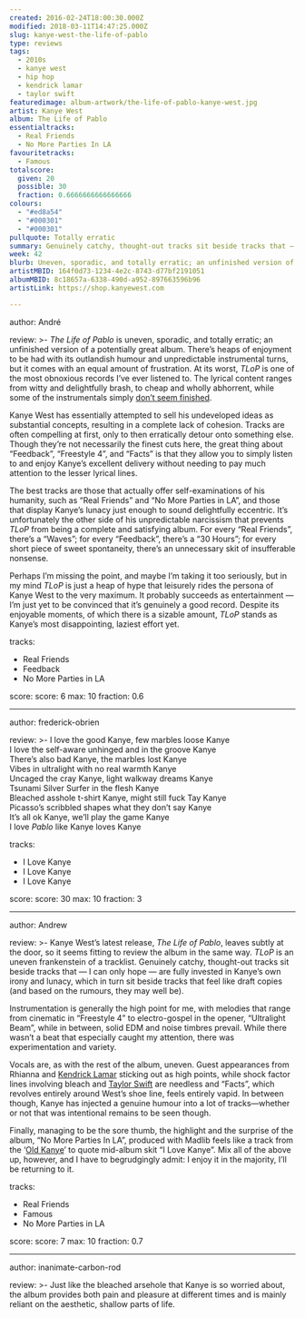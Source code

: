 ```yaml
---
created: 2016-02-24T18:00:30.000Z
modified: 2018-03-11T14:47:25.000Z
slug: kanye-west-the-life-of-pablo
type: reviews
tags:
  - 2010s
  - kanye west
  - hip hop
  - kendrick lamar
  - taylor swift
featuredimage: album-artwork/the-life-of-pablo-kanye-west.jpg
artist: Kanye West
album: The Life of Pablo
essentialtracks:
  - Real Friends
  - No More Parties In LA
favouritetracks:
  - Famous
totalscore:
  given: 20
  possible: 30
  fraction: 0.6666666666666666
colours:
  - "#ed8a54"
  - "#000301"
  - "#000301"
pullquote: Totally erratic
summary: Genuinely catchy, thought-out tracks sit beside tracks that — I can only hope — are fully invested in Kanye's own irony and lunacy, which in turn sit beside tracks that feel like draft copies (and based on the rumours, they may well be).
week: 42
blurb: Uneven, sporadic, and totally erratic; an unfinished version of a potentially great album. Enjoyment and frustration abound in equal measure.
artistMBID: 164f0d73-1234-4e2c-8743-d77bf2191051
albumMBID: 8c18657a-6338-490d-a952-897663596b96
artistLink: https://shop.kanyewest.com

---
```


author: André

review: >-
  *The Life of Pablo* is uneven, sporadic, and totally erratic; an unfinished version of a potentially great album. There’s heaps of enjoyment to be had with its outlandish humour and unpredictable instrumental turns, but it comes with an equal amount of frustration. At its worst, *TLoP* is one of the most obnoxious records I’ve ever listened to. The lyrical content ranges from witty and delightfully brash, to cheap and wholly abhorrent, while some of the instrumentals simply [don’t seem finished](https://twitter.com/kanyewest/status/698971890581401600). 
  
  Kanye West has essentially attempted to sell his undeveloped ideas as substantial concepts, resulting in a complete lack of cohesion. Tracks are often compelling at first, only to then erratically detour onto something else. Though they’re not necessarily the finest cuts here, the great thing about “Feedback”, “Freestyle 4”, and “Facts” is that they allow you to simply listen to and enjoy Kanye’s excellent delivery without needing to pay much attention to the lesser lyrical lines. 
  
  The best tracks are those that actually offer self-examinations of his humanity, such as “Real Friends” and “No More Parties in LA”, and those that display Kanye’s lunacy just enough to sound delightfully eccentric. It’s unfortunately the other side of his unpredictable narcissism that prevents *TLoP* from being a complete and satisfying album. For every “Real Friends”, there’s a “Waves”; for every “Feedback”, there’s a “30 Hours”; for every short piece of sweet spontaneity, there’s an unnecessary skit of insufferable nonsense. 
  
  Perhaps I’m missing the point, and maybe I’m taking it too seriously, but in my mind *TLoP* is just a heap of hype that leisurely rides the persona of Kanye West to the very maximum. It probably succeeds as entertainment — I’m just yet to be convinced that it’s genuinely a good record. Despite its enjoyable moments, of which there is a sizable amount, *TLoP* stands as Kanye’s most disappointing, laziest effort yet.

tracks:
  - Real Friends
  - ­Feedback
  - ­No More Parties in LA

score:
  score: 6
  max: 10
  fraction: 0.6

---

author: frederick-obrien

review: >-
   I love the good Kanye, few marbles loose Kanye<br>
   I love the self-aware unhinged and in the groove Kanye<br>
   There’s also bad Kanye, the marbles lost Kanye<br>
   Vibes in ultralight with no real warmth Kanye<br>
   Uncaged the cray Kanye, light walkway dreams Kanye<br>
   Tsunami Silver Surfer in the flesh Kanye<br>
   Bleached asshole t-shirt Kanye, might still fuck Tay Kanye<br>
   Picasso’s scribbled shapes what they don’t say Kanye<br>
   It’s all ok Kanye, we’ll play the game Kanye<br>
   I love *Pablo* like Kanye loves Kanye<br>

tracks:
  - I Love Kanye
  - ­I Love Kanye
  - ­I Love Kanye

score:
  score: 30
  max: 10
  fraction: 3

---

author: Andrew

review: >-
  Kanye West’s latest release, *The Life of Pablo*, leaves subtly at the door, so it seems fitting to review the album in the same way. *TLoP* is an uneven frankenstein of a tracklist. Genuinely catchy, thought-out tracks sit beside tracks that — I can only hope — are fully invested in Kanye’s own irony and lunacy, which in turn sit beside tracks that feel like draft copies (and based on the rumours, they may well be). 
  
  Instrumentation is generally the high point for me, with melodies that range from cinematic in “Freestyle 4” to electro-gospel in the opener, “Ultralight Beam”, while in between, solid EDM and noise timbres prevail. While there wasn’t a beat that especially caught my attention, there was experimentation and variety. 
  
  Vocals are, as with the rest of the album, uneven. Guest appearances from Rhianna and [Kendrick Lamar](/reviews/kendrick-lamar-damn/) sticking out as high points, while shock factor lines involving bleach and [Taylor Swift](/reviews/taylor-swift-lover/) are needless and “Facts”, which revolves entirely around West’s shoe line, feels entirely vapid. In between though, Kanye has injected a genuine humour into a lot of tracks—whether or not that was intentional remains to be seen though. 
  
  Finally, managing to be the sore thumb, the highlight and the surprise of the album, “No More Parties In LA”, produced with Madlib feels like a track from the ‘[Old Kanye](/reviews/kanye-west-the-college-dropout/)’ to quote mid-album skit “I Love Kanye”. Mix all of the above up, however, and I have to begrudgingly admit: I enjoy it in the majority, I’ll be returning to it.

tracks:
  - Real Friends
  - ­Famous
  - ­No More Parties in LA

score:
  score: 7
  max: 10
  fraction: 0.7
  
---

author: inanimate-carbon-rod

review: >-
  Just like the bleached arsehole that Kanye is so worried about, the album provides both pain and pleasure at different times and is mainly reliant on the aesthetic, shallow parts of life.
